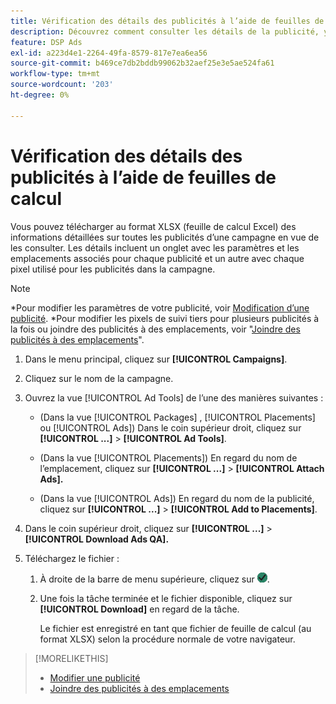 ```yaml
---
title: Vérification des détails des publicités à l’aide de feuilles de calcul
description: Découvrez comment consulter les détails de la publicité, y compris les paramètres de publicité et les emplacements associés, à l’aide de feuilles de calcul.
feature: DSP Ads
exl-id: a223d4e1-2264-49fa-8579-817e7ea6ea56
source-git-commit: b469ce7db2bddb99062b32aef25e3e5ae524fa61
workflow-type: tm+mt
source-wordcount: '203'
ht-degree: 0%

---
```


# Vérification des détails des publicités à l’aide de feuilles de calcul

Vous pouvez télécharger au format XLSX (feuille de calcul Excel) des informations détaillées sur toutes les publicités d’une campagne en vue de les consulter. Les détails incluent un onglet avec les paramètres et les emplacements associés pour chaque publicité et un autre avec chaque pixel utilisé pour les publicités dans la campagne.

>[!NOTE]
>
>*Pour modifier les paramètres de votre publicité, voir [Modification d’une publicité](/help/dsp/campaign-management/ads/ad-edit.md).
>*Pour modifier les pixels de suivi tiers pour plusieurs publicités à la fois ou joindre des publicités à des emplacements, voir &quot;[Joindre des publicités à des emplacements](/help/dsp/campaign-management/ads/ad-attach-to-placement.md)&quot;.

1. Dans le menu principal, cliquez sur **[!UICONTROL Campaigns]**.

1. Cliquez sur le nom de la campagne.

1. Ouvrez la vue [!UICONTROL Ad Tools] de l’une des manières suivantes :

   * (Dans la vue [!UICONTROL Packages] , [!UICONTROL Placements] ou [!UICONTROL Ads]) Dans le coin supérieur droit, cliquez sur **[!UICONTROL ...]** > **[!UICONTROL Ad Tools]**.

   * (Dans la vue [!UICONTROL Placements]) En regard du nom de l’emplacement, cliquez sur **[!UICONTROL ...]** > **[!UICONTROL Attach Ads].**

   * (Dans la vue [!UICONTROL Ads]) En regard du nom de la publicité, cliquez sur **[!UICONTROL ...]** > **[!UICONTROL Add to Placements]**.

1. Dans le coin supérieur droit, cliquez sur **[!UICONTROL ...]** > **[!UICONTROL Download Ads QA].**

1. Téléchargez le fichier :

   1. À droite de la barre de menu supérieure, cliquez sur ![Tâches](/help/dsp/assets/downloads.png).

   1. Une fois la tâche terminée et le fichier disponible, cliquez sur **[!UICONTROL Download]** en regard de la tâche.

      Le fichier est enregistré en tant que fichier de feuille de calcul (au format XLSX) selon la procédure normale de votre navigateur.

>[!MORELIKETHIS]
>
>* [Modifier une publicité](/help/dsp/campaign-management/ads/ad-edit.md)
>* [Joindre des publicités à des emplacements](/help/dsp/campaign-management/ads/ad-attach-to-placement.md)
